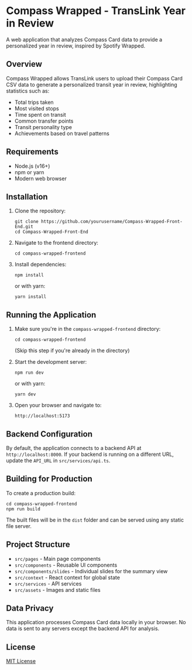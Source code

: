 # Compass Wrapped - TransLink Year in Review

A web application that analyzes Compass Card data to provide a personalized year in review, inspired by Spotify Wrapped.

## Overview

Compass Wrapped allows TransLink users to upload their Compass Card CSV data to generate a personalized transit year in review, highlighting statistics such as:

- Total trips taken
- Most visited stops
- Time spent on transit
- Common transfer points
- Transit personality type
- Achievements based on travel patterns

## Requirements

- Node.js (v16+)
- npm or yarn
- Modern web browser

## Installation

1. Clone the repository:

   ```
   git clone https://github.com/yourusername/Compass-Wrapped-Front-End.git
   cd Compass-Wrapped-Front-End
   ```

2. Navigate to the frontend directory:

   ```
   cd compass-wrapped-frontend
   ```

3. Install dependencies:
   ```
   npm install
   ```
   or with yarn:
   ```
   yarn install
   ```

## Running the Application

1. Make sure you're in the `compass-wrapped-frontend` directory:

   ```
   cd compass-wrapped-frontend
   ```

   (Skip this step if you're already in the directory)

2. Start the development server:

   ```
   npm run dev
   ```

   or with yarn:

   ```
   yarn dev
   ```

3. Open your browser and navigate to:
   ```
   http://localhost:5173
   ```

## Backend Configuration

By default, the application connects to a backend API at `http://localhost:8000`. If your backend is running on a different URL, update the `API_URL` in `src/services/api.ts`.

## Building for Production

To create a production build:

```
cd compass-wrapped-frontend
npm run build
```

The built files will be in the `dist` folder and can be served using any static file server.

## Project Structure

- `src/pages` - Main page components
- `src/components` - Reusable UI components
- `src/components/slides` - Individual slides for the summary view
- `src/context` - React context for global state
- `src/services` - API services
- `src/assets` - Images and static files

## Data Privacy

This application processes Compass Card data locally in your browser. No data is sent to any servers except the backend API for analysis.

## License

[MIT License](LICENSE)
